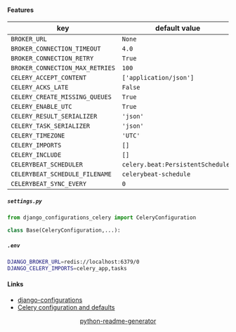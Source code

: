 <!--
https://pypi.org/project/readme-generator/
https://pypi.org/project/python-readme-generator/
-->

#### Features
key | default value | env
-|-|-
`BROKER_URL` | `None` | `DJANGO_BROKER_URL`
`BROKER_CONNECTION_TIMEOUT` | `4.0` | `DJANGO_BROKER_CONNECTION_TIMEOUT`
`BROKER_CONNECTION_RETRY` | `True` | `DJANGO_BROKER_CONNECTION_RETRY`
`BROKER_CONNECTION_MAX_RETRIES` | `100` | `DJANGO_BROKER_CONNECTION_MAX_RETRIES`
`CELERY_ACCEPT_CONTENT` | `['application/json']` | `DJANGO_CELERY_ACCEPT_CONTENT`
`CELERY_ACKS_LATE` | `False` | `DJANGO_CELERY_ACKS_LATE`
`CELERY_CREATE_MISSING_QUEUES` | `True` | `DJANGO_CELERY_CREATE_MISSING_QUEUES`
`CELERY_ENABLE_UTC` | `True` | `DJANGO_CELERY_ENABLE_UTC`
`CELERY_RESULT_SERIALIZER` | `'json'` | `DJANGO_CELERY_RESULT_SERIALIZER`
`CELERY_TASK_SERIALIZER` | `'json'` | `DJANGO_CELERY_TASK_SERIALIZER`
`CELERY_TIMEZONE` | `'UTC'` | `DJANGO_CELERY_TIMEZONE`
`CELERY_IMPORTS` | `[]` | `DJANGO_CELERY_IMPORTS`
`CELERY_INCLUDE` | `[]` | `DJANGO_CELERY_INCLUDE`
`CELERYBEAT_SCHEDULER` | `celery.beat:PersistentScheduler` | `DJANGO_CELERYBEAT_SCHEDULER`
`CELERYBEAT_SCHEDULE_FILENAME` | `celerybeat-schedule` | `DJANGO_CELERYBEAT_SCHEDULE_FILENAME`
`CELERYBEAT_SYNC_EVERY` | `0` | `DJANGO_CELERYBEAT_SYNC_EVERY`

##### `settings.py`
```python
from django_configurations_celery import CeleryConfiguration

class Base(CeleryConfiguration,...):
```

##### `.env`
```bash
DJANGO_BROKER_URL=redis://localhost:6379/0
DJANGO_CELERY_IMPORTS=celery_app,tasks
```

#### Links
+   [django-configurations](https://github.com/jazzband/django-configurations)
+   [Celery configuration and defaults](https://docs.celeryproject.org/en/latest/userguide/configuration.html)

<p align="center">
    <a href="https://pypi.org/project/python-readme-generator/">python-readme-generator</a>
</p>